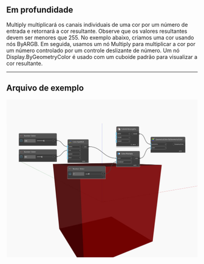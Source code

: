 ## Em profundidade
Multiply multiplicará os canais individuais de uma cor por um número de entrada e retornará a cor resultante. Observe que os valores resultantes devem ser menores que 255. No exemplo abaixo, criamos uma cor usando nós ByARGB. Em seguida, usamos um nó Multiply para multiplicar a cor por um número controlado por um controle deslizante de número. Um nó Display.ByGeometryColor é usado com um cuboide padrão para visualizar a cor resultante.
___
## Arquivo de exemplo

![Multiply](./DSCore.Color.Multiply_img.jpg)

